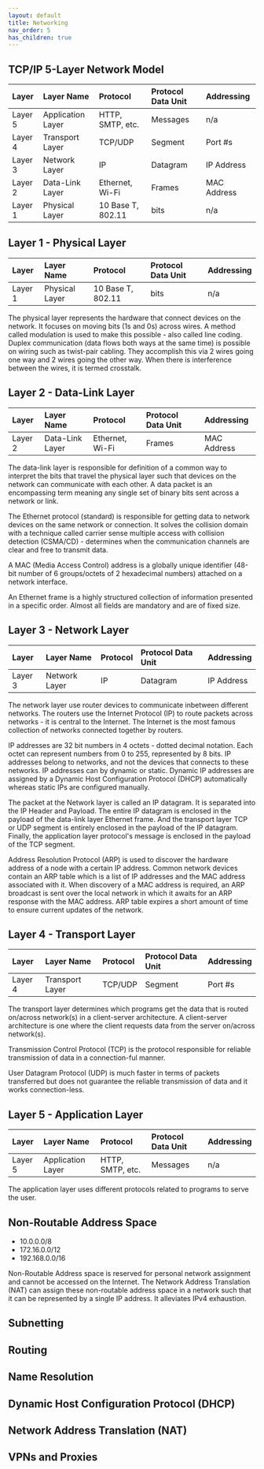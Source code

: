 ```yaml
---
layout: default
title: Networking
nav_order: 5
has_children: true
---
```


## TCP/IP 5-Layer Network Model

| Layer | Layer Name | Protocol | Protocol Data Unit | Addressing |
| :---- | :--------- | :------- | :----------------- | :--------- |
| Layer 5 | Application Layer | HTTP, SMTP, etc. | Messages | n/a |
| Layer 4 | Transport Layer | TCP/UDP | Segment | Port #s |
| Layer 3 | Network Layer | IP | Datagram | IP Address |
| Layer 2 | Data-Link Layer | Ethernet, Wi-Fi | Frames | MAC Address |
| Layer 1 | Physical Layer | 10 Base T, 802.11 | bits | n/a |


## Layer 1 - Physical Layer

| Layer | Layer Name | Protocol | Protocol Data Unit | Addressing |
| :---- | :--------- | :------- | :----------------- | :--------- |
| Layer 1 | Physical Layer | 10 Base T, 802.11 | bits | n/a |

The physical layer represents the hardware that connect devices on the network.  It focuses on moving bits (1s and 0s) across wires.  A method called modulation is used to make this possible - also called line coding. Duplex communication (data flows both ways at the same time) is possible on wiring such as twist-pair cabling.  They accomplish this via 2 wires going one way and 2 wires going the other way.  When there is interference between the wires, it is termed crosstalk.  

## Layer 2 - Data-Link Layer

| Layer | Layer Name | Protocol | Protocol Data Unit | Addressing |
| :---- | :--------- | :------- | :----------------- | :--------- |
| Layer 2 | Data-Link Layer | Ethernet, Wi-Fi | Frames | MAC Address |

The data-link layer is responsible for definition of a common way to interpret the bits that travel the physical layer such that devices on the network can communicate with each other.  A data packet is an encompassing term meaning any single set of binary bits sent across a network or link.

The Ethernet protocol (standard) is responsible for getting data to network devices on the same network or connection.  It solves the collision domain with a technique called carrier sense multiple access with collision detection (CSMA/CD) - determines when the communication channels are clear and free to transmit data.

A MAC (Media Access Control) address is a globally unique identifier (48-bit number of 6 groups/octets of 2 hexadecimal numbers) attached on a network interface.  

An Ethernet frame is a highly structured collection of information presented in a specific order. Almost all fields are mandatory and are of fixed size.

## Layer 3 - Network Layer

| Layer | Layer Name | Protocol | Protocol Data Unit | Addressing |
| :---- | :--------- | :------- | :----------------- | :--------- |
| Layer 3 | Network Layer | IP | Datagram | IP Address |

The network layer use router devices to communicate inbetween different networks.  The routers use the Internet Protocol (IP) to route packets across networks - it is central to the Internet.  The Internet is the most famous collection of networks connected together by routers.

IP addresses are 32 bit numbers in 4 octets - dotted decimal notation.  Each octet can represent numbers from 0 to 255, represented by 8 bits.  IP addresses belong to networks, and not the devices that connects to these networks.  IP addresses can by dynamic or static.  Dynamic IP addresses are assigned by a Dynamic Host Configuration Protocol (DHCP) automatically whereas static IPs are configured manually.  

The packet at the Network layer is called an IP datagram.  It is separated into the IP Header and Payload.  The entire IP datagram is enclosed in the payload of the data-link layer Ethernet frame.  And the transport layer TCP or UDP segment is entirely enclosed in the payload of the IP datagram.  Finally, the application layer protocol's message is enclosed in the payload of the TCP segment.

Address Resolution Protocol (ARP) is used to discover the hardware address of a node with a certain IP address.  Common network devices contain an ARP table which is a list of IP addresses and the MAC address associated with it.  When discovery of a MAC address is required, an ARP broadcast is sent over the local network in which it awaits for an ARP response with the MAC address. ARP table expires a short amount of time to ensure current updates of the network.

## Layer 4 - Transport Layer

| Layer | Layer Name | Protocol | Protocol Data Unit | Addressing |
| :---- | :--------- | :------- | :----------------- | :--------- |
| Layer 4 | Transport Layer | TCP/UDP | Segment | Port #s |

The transport layer determines which programs get the data that is routed on/across network(s) in a client-server architecture.  A client-server architecture is one where the client requests data from the server on/across network(s).

Transmission Control Protocol (TCP) is the protocol responsible for reliable transmission of data in a connection-ful manner.

User Datagram Protocol (UDP) is much faster in terms of packets transferred but does not guarantee the reliable transmission of data and it works connection-less.

## Layer 5 - Application Layer

| Layer | Layer Name | Protocol | Protocol Data Unit | Addressing |
| :---- | :--------- | :------- | :----------------- | :--------- |
| Layer 5 | Application Layer | HTTP, SMTP, etc. | Messages | n/a |

The application layer uses different protocols related to programs to serve the user.

## Non-Routable Address Space

- 10.0.0.0/8
- 172.16.0.0/12
- 192.168.0.0/16

Non-Routable Address space is reserved for personal network assignment and cannot be accessed on the Internet.  The Network Address Translation (NAT) can assign these non-routable address space in a network such that it can be represented by a single IP address.  It alleviates IPv4 exhaustion.

## Subnetting
## Routing
## Name Resolution
## Dynamic Host Configuration Protocol (DHCP)
## Network Address Translation (NAT)
## VPNs and Proxies